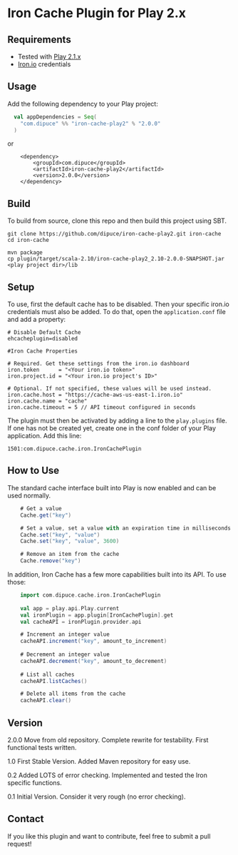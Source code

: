 Iron Cache Plugin for Play 2.x
===

Requirements
---

* Tested with [Play 2.1.x][play]
* [Iron.io][iron] credentials

Usage
---

Add the following dependency to your Play project:

```scala
  val appDependencies = Seq(
    "com.dipuce" %% "iron-cache-play2" % "2.0.0"
  )
```
or
```
    <dependency>
        <groupId>com.dipuce</groupId>
        <artifactId>iron-cache-play2</artifactId>
        <version>2.0.0</version>
    </dependency>
```

Build
---

To build from source, clone this repo and then build this project using SBT.

    git clone https://github.com/dipuce/iron-cache-play2.git iron-cache
    cd iron-cache

    mvn package
    cp plugin/target/scala-2.10/iron-cache-play2_2.10-2.0.0-SNAPSHOT.jar <play project dir>/lib

Setup
---

To use, first the default cache has to be disabled. Then your specific iron.io credentials must also be added.
To do that, open the `application.conf` file and add a property:

    # Disable Default Cache
    ehcacheplugin=disabled

    #Iron Cache Properties

    # Required. Get these settings from the iron.io dashboard
    iron.token      = "<Your iron.io token>"
    iron.project.id = "<Your iron.io project's ID>"

    # Optional. If not specified, these values will be used instead.
    iron.cache.host = "https://cache-aws-us-east-1.iron.io"
    iron.cache.name = "cache"
    iron.cache.timeout = 5 // API timeout configured in seconds

The plugin must then be activated by adding a line to the `play.plugins` file. If one has not be created yet, create one
in the conf folder of your Play application. Add this line:

    1501:com.dipuce.cache.iron.IronCachePlugin

How to Use
---

The standard cache interface built into Play is now enabled and can be used normally.

```scala
    # Get a value
    Cache.get("key")

    # Set a value, set a value with an expiration time in milliseconds
    Cache.set("key", "value")
    Cache.set("key", "value", 3600)

    # Remove an item from the cache
    Cache.remove("key")
```
In addition, Iron Cache has a few more capabilities built into its API. To use those:

```scala
    import com.dipuce.cache.iron.IronCachePlugin
    
    val app = play.api.Play.current
    val ironPlugin = app.plugin[IronCachePlugin].get
    val cacheAPI = ironPlugin.provider.api

    # Increment an integer value
    cacheAPI.increment("key", amount_to_increment)
    
    # Decrement an integer value
    cacheAPI.decrement("key", amount_to_decrement)
    
    # List all caches
    cacheAPI.listCaches()

    # Delete all items from the cache
    cacheAPI.clear()
```

Version
---

2.0.0 Move from old repository. Complete rewrite for testability. First functional tests written.

1.0 First Stable Version. Added Maven repository for easy use.

0.2 Added LOTS of error checking. Implemented and tested the Iron specific functions.

0.1 Initial Version. Consider it very rough (no error checking).

Contact
---

If you like this plugin and want to contribute, feel free to submit a pull request!

[play]: http://www.playframework.com/ "Play Framework"
[iron]: http://www.iron.io            "Iron.io"